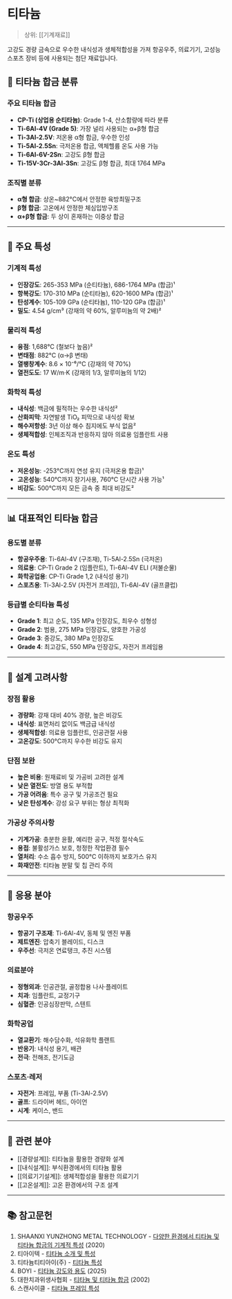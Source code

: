# 티타늄

> 상위: [[기계재료]]

고강도 경량 금속으로 우수한 내식성과 생체적합성을 가져 항공우주, 의료기기, 고성능 스포츠 장비 등에 사용되는 첨단 재료입니다.

## 🔩 티타늄 합금 분류

### 주요 티타늄 합금
- **CP-Ti (상업용 순티타늄)**: Grade 1-4, 산소함량에 따라 분류
- **Ti-6Al-4V (Grade 5)**: 가장 널리 사용되는 α+β형 합금
- **Ti-3Al-2.5V**: 저온용 α형 합금, 우수한 인성
- **Ti-5Al-2.5Sn**: 극저온용 합금, 액체헬륨 온도 사용 가능
- **Ti-6Al-6V-2Sn**: 고강도 β형 합금
- **Ti-15V-3Cr-3Al-3Sn**: 고강도 β형 합금, 최대 1764 MPa

### 조직별 분류
- **α형 합금**: 상온~882°C에서 안정한 육방최밀구조
- **β형 합금**: 고온에서 안정한 체심입방구조  
- **α+β형 합금**: 두 상이 혼재하는 이중상 합금

---

## 🎯 주요 특성

### 기계적 특성
- **인장강도**: 265-353 MPa (순티타늄), 686-1764 MPa (합금)¹
- **항복강도**: 170-310 MPa (순티타늄), 620-1600 MPa (합금)¹
- **탄성계수**: 105-109 GPa (순티타늄), 110-120 GPa (합금)¹
- **밀도**: 4.54 g/cm³ (강재의 약 60%, 알루미늄의 약 2배)²

### 물리적 특성
- **융점**: 1,688°C (철보다 높음)²
- **변태점**: 882°C (α→β 변태)
- **열팽창계수**: 8.6 × 10⁻⁶/°C (강재의 약 70%)
- **열전도도**: 17 W/m·K (강재의 1/3, 알루미늄의 1/12)

### 화학적 특성
- **내식성**: 백금에 필적하는 우수한 내식성²
- **산화피막**: 자연발생 TiO₂ 피막으로 내식성 확보
- **해수저항성**: 3년 이상 해수 침지에도 부식 없음²
- **생체적합성**: 인체조직과 반응하지 않아 의료용 임플란트 사용

### 온도 특성
- **저온성능**: -253°C까지 연성 유지 (극저온용 합금)¹
- **고온성능**: 540°C까지 장기사용, 760°C 단시간 사용 가능¹
- **비강도**: 500°C까지 모든 금속 중 최대 비강도²

---

## 📊 대표적인 티타늄 합금

### 용도별 분류
- **항공우주용**: Ti-6Al-4V (구조재), Ti-5Al-2.5Sn (극저온)
- **의료용**: CP-Ti Grade 2 (임플란트), Ti-6Al-4V ELI (저불순물)
- **화학공업용**: CP-Ti Grade 1,2 (내식성 용기)
- **스포츠용**: Ti-3Al-2.5V (자전거 프레임), Ti-6Al-4V (골프클럽)

### 등급별 순티타늄 특성
- **Grade 1**: 최고 순도, 135 MPa 인장강도, 최우수 성형성
- **Grade 2**: 범용, 275 MPa 인장강도, 양호한 가공성
- **Grade 3**: 중강도, 380 MPa 인장강도
- **Grade 4**: 최고강도, 550 MPa 인장강도, 자전거 프레임용
---

## 🎯 설계 고려사항

### 장점 활용
- **경량화**: 강재 대비 40% 경량, 높은 비강도
- **내식성**: 표면처리 없이도 백금급 내식성
- **생체적합성**: 의료용 임플란트, 인공관절 사용
- **고온강도**: 500°C까지 우수한 비강도 유지

### 단점 보완
- **높은 비용**: 원재료비 및 가공비 고려한 설계
- **낮은 열전도**: 방열 용도 부적합
- **가공 어려움**: 특수 공구 및 가공조건 필요
- **낮은 탄성계수**: 강성 요구 부위는 형상 최적화

### 가공상 주의사항
- **기계가공**: 충분한 윤활, 예리한 공구, 적정 절삭속도
- **용접**: 불활성가스 보호, 청정한 작업환경 필수
- **열처리**: 수소 흡수 방지, 500°C 이하까지 보호가스 유지
- **화재안전**: 티타늄 분말 및 칩 관리 주의

---

## 🎯 응용 분야

### 항공우주
- **항공기 구조재**: Ti-6Al-4V, 동체 및 엔진 부품
- **제트엔진**: 압축기 블레이드, 디스크
- **우주선**: 극저온 연료탱크, 추진 시스템

### 의료분야
- **정형외과**: 인공관절, 골정합용 나사·플레이트
- **치과**: 임플란트, 교정기구
- **심혈관**: 인공심장판막, 스텐트

### 화학공업
- **열교환기**: 해수담수화, 석유화학 플랜트
- **반응기**: 내식성 용기, 배관
- **전극**: 전해조, 전기도금

### 스포츠·레저
- **자전거**: 프레임, 부품 (Ti-3Al-2.5V)
- **골프**: 드라이버 헤드, 아이언
- **시계**: 케이스, 밴드

---

## 🔗 관련 분야
- [[경량설계]]: 티타늄을 활용한 경량화 설계
- [[내식설계]]: 부식환경에서의 티타늄 활용
- [[의료기기설계]]: 생체적합성을 활용한 의료기기
- [[고온설계]]: 고온 환경에서의 구조 설계

---

## 📚 참고문헌
1. SHAANXI YUNZHONG METAL TECHNOLOGY - [다양한 환경에서 티타늄 및 티타늄 합금의 기계적 특성](https://ko.yunchtitanium.com/info/mechanical-properties-of-titanium-and-titanium-46739395.html) (2020)
2. 티아이텍 - [티타늄 소개 및 특성](http://www.titech.co.kr/sub/titaniun/intro.asp)
3. 티타늄티티아이(주) - [티타늄 특성](https://modootita.cafe24.com/bbs/board.php?bo_table=c1)
4. BOYI - [티타늄 강도와 용도](https://ko.boyiprototyping.com/materials-guide/how-strong-is-titanium/) (2025)
5. 대한치과위생사협회 - [티타늄 및 티타늄 합금](https://news.kdha.or.kr/news/articleView.html?idxno=5623) (2002)
6. 스캔사이클 - [티타늄 프레임 특성](http://scancycle.com/default/business/business_01.php?topmenu=2&left=1)